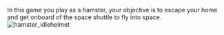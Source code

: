 In this game you play as a hamster, your objective is to escape your home and get onboard of the space shuttle to fly into space.
![hamster_idlehelmet](https://github.com/user-attachments/assets/7df4c518-8c67-4b4b-bb52-5e0111a1f538)
